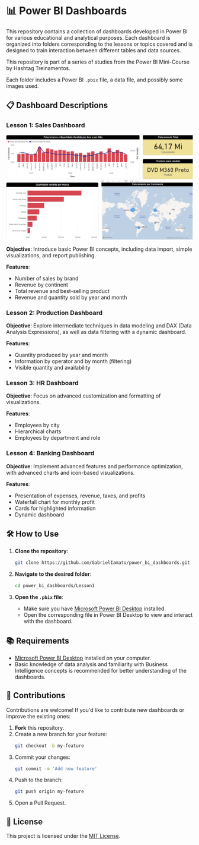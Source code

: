 # 📊 Power BI Dashboards

This repository contains a collection of dashboards developed in Power BI for various educational and analytical purposes. Each dashboard is organized into folders corresponding to the lessons or topics covered and is designed to train interaction between different tables and data sources.

This repository is part of a series of studies from the Power BI Mini-Course by Hashtag Treinamentos.

Each folder includes a Power BI `.pbix` file, a data file, and possibly some images used.

## 📋 Dashboard Descriptions

### Lesson 1: Sales Dashboard
![Sales Dashboard](images_readme/aula1.jpg)

**Objective**: Introduce basic Power BI concepts, including data import, simple visualizations, and report publishing.

**Features**:
- Number of sales by brand  
- Revenue by continent  
- Total revenue and best-selling product  
- Revenue and quantity sold by year and month  

### Lesson 2: Production Dashboard

**Objective**: Explore intermediate techniques in data modeling and DAX (Data Analysis Expressions), as well as data filtering with a dynamic dashboard.

**Features**:
- Quantity produced by year and month  
- Information by operator and by month (filtering)  
- Visible quantity and availability  

### Lesson 3: HR Dashboard

**Objective**: Focus on advanced customization and formatting of visualizations.

**Features**:
- Employees by city  
- Hierarchical charts  
- Employees by department and role  

### Lesson 4: Banking Dashboard

**Objective**: Implement advanced features and performance optimization, with advanced charts and icon-based visualizations.

**Features**:
- Presentation of expenses, revenue, taxes, and profits  
- Waterfall chart for monthly profit  
- Cards for highlighted information  
- Dynamic dashboard  

## 🛠️ How to Use

1. **Clone the repository**:
   ```bash
   git clone https://github.com/GabrielIamato/power_bi_dashboards.git
   ```

2. **Navigate to the desired folder**:
   ```bash
   cd power_bi_dashboards/Lesson1
   ```

3. **Open the `.pbix` file**:
   - Make sure you have [Microsoft Power BI Desktop](https://powerbi.microsoft.com/desktop/) installed.
   - Open the corresponding file in Power BI Desktop to view and interact with the dashboard.

## 📚 Requirements

- [Microsoft Power BI Desktop](https://powerbi.microsoft.com/desktop/) installed on your computer.
- Basic knowledge of data analysis and familiarity with Business Intelligence concepts is recommended for better understanding of the dashboards.

## 🤝 Contributions

Contributions are welcome! If you'd like to contribute new dashboards or improve the existing ones:

1. **Fork** this repository.
2. Create a new branch for your feature:
   ```bash
   git checkout -b my-feature
   ```
3. Commit your changes:
   ```bash
   git commit -m 'Add new feature'
   ```
4. Push to the branch:
   ```bash
   git push origin my-feature
   ```
5. Open a Pull Request.

## 📄 License

This project is licensed under the [MIT License](https://opensource.org/licenses/MIT).
